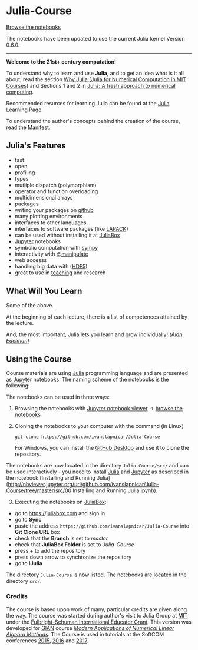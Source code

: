 # Julia-Course

[Browse the notebooks](http://nbviewer.jupyter.org/url/github.com/ivanslapnicar/Julia-Course/tree/master/src/)

The notebooks have been updated to use the current Julia kernel Version 0.6.0.

---

__Welcome to the 21st+  century computation!__

To understand why to learn and use __Julia__, and to get an idea what is
it all about, read the section
[Why Julia (Julia for Numerical Computation in MIT Courses)](https://github.com/stevengj/julia-mit/blob/master/README.md#why-julia)
and Sections 1 and 2 in [Julia: A fresh approach to numerical
computing](http://arxiv.org/pdf/1411.1607v2.pdf).

Recommended resurces for learning Julia can be found at the
[Julia Learning Page](http://julialang.org/learning/).

To understand the author's concepts behind the creation of the course,
read the [Manifest](src/Manifest.md).

## Julia's Features

* fast
* open
* profiling
* types
* mutliple dispatch (polymorphism)
* operator and function overloading
* multidimensional arrays
* packages
* writing your packages on [github](https://github.com)
* many plotting environments
* interfaces to other languages
* interfaces to software packages (like [LAPACK](http://www.netlib.org/lapack))
* can be used without installing it at [JuliaBox](http://juliabox.org)
* [Jupyter](http://jupyter.org) notebooks
* symbolic computation with [sympy](http://sympy.org/en/index.html)
* interactivity with [@manipulate](https://github.com/JuliaLang/Interact.jl)
* web accesss
* handling big data with ([HDF5](http://www.hdfgroup.org/HDF5/))
* great to use in [teaching](http://julialang.org/teaching/) and research

## What Will You Learn

Some of the above.

At the beginning of each lecture, there is a list of competences attained by the lecture.

And, the most important, Julia lets you learn and grow individually! [_(Alan Edelman)_](http://www-math.mit.edu/~edelman/index.php)

## Using the Course

Course materials are using [Julia](http://julialang.org/) programming
language and are presented as [Jupyter](http://jupyter.org/) notebooks.
The naming scheme of the notebooks is the following:

The notebooks can be used in three ways:

1. Browsing the notebooks with
[Jupyter notebook viewer](http://nbviewer.jupyter.org/) ->
[browse the notebooks](http://nbviewer.jupyter.org/url/github.com/ivanslapnicar/Julia-Course/tree/master/src/)

2. Cloning the notebooks to your computer with the command (in Linux)

    `git clone https://github.com/ivanslapnicar/Julia-Course`

    For Windows, you can install the
[GitHub Desktop](https://desktop.github.com/)
and use it to clone the repository.

  The notebooks are now located in the directory `Julia-Course/src/` and
can be used interactively  - you need to install [Julia](http://julialang.org/)
and [Jupyter](http://jupyter.org/) as described in the notebook
[Installing and Running Julia](http://nbviewer.jupyter.org/url/github.com/ivanslapnicar/Julia-Course/tree/master/src/00 Installing and Running Julia.ipynb).

3. Executing the notebooks on [JuliaBox](https://juliabox.com/):

  * go to https://juliabox.com and sign in
  * go to __Sync__
  * paste the address `https://github.com/ivanslapnicar/Julia-Course` into
__Git Clone URL__ box
  * check that the __Branch__ is set to _master_
  * check that  __JuliaBox Folder__ is set to _Julia-Course_
  * press _+_ to add the repository
  * press down arrow to synchronize the repository
  * go to  __IJulia__

  The directory `Julia-Course` is now listed. The notebooks are
  located in the directory `src/`.

### Credits

The course is based upon work of many, particular credits are given along the way. The course was started during author's visit to Julia Group at [MIT](http://www.mit./edu) under the [Fulbright-Schuman International Educator Grant](http://www.fulbrightschuman.eu/).
This version was developed for [GIAN](http://www.gian.iitkgp.ac.in/) course [_Modern Applications of Numerical Linear Algebra Methods_](https://github.com/ivanslapnicar/GIAN-NLA-Course). The Course is used in tutorials at the SoftCOM conferences [2015](http://marjan.fesb.hr/SoftCOM/2015/), [2016](http://marjan.fesb.hr/SoftCOM/2016/) and [2017](http://softcom2017.fesb.unist.hr/).
